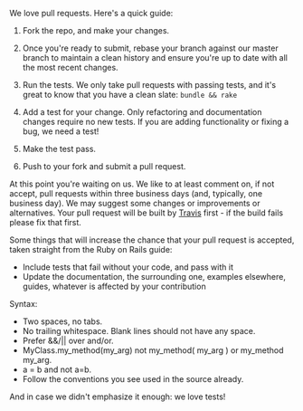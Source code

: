 We love pull requests. Here's a quick guide:

1. Fork the repo, and make your changes.

2. Once you're ready to submit, rebase your branch against our master branch to
maintain a clean history and ensure you're up to date with all the most recent
changes.

3. Run the tests. We only take pull requests with passing tests, and it's great
to know that you have a clean slate: `bundle && rake`

4. Add a test for your change. Only refactoring and documentation changes
require no new tests. If you are adding functionality or fixing a bug, we need
a test!

5. Make the test pass.

6. Push to your fork and submit a pull request.


At this point you're waiting on us. We like to at least comment on, if not
accept, pull requests within three business days (and, typically, one business
day). We may suggest some changes or improvements or alternatives. Your pull request
will be built by [Travis](https://travis-ci.org/ingenerator/vagrant-mirror) first - 
if the build fails please fix that first.

Some things that will increase the chance that your pull request is accepted,
taken straight from the Ruby on Rails guide:

* Include tests that fail without your code, and pass with it
* Update the documentation, the surrounding one, examples elsewhere, guides,
  whatever is affected by your contribution

Syntax:

* Two spaces, no tabs.
* No trailing whitespace. Blank lines should not have any space.
* Prefer &&/|| over and/or.
* MyClass.my_method(my_arg) not my_method( my_arg ) or my_method my_arg.
* a = b and not a=b.
* Follow the conventions you see used in the source already.

And in case we didn't emphasize it enough: we love tests!